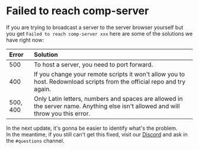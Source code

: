 # Failed to reach comp-server

If you are trying to broadcast a server to the server browser yourself but you get `Failed to reach comp-server xxx` here are some of the solutions we have right now:

| Error | Solution |
| :--- | :--- |
| 500 | To host a server, you need to port forward. |
| 400 | If you change your remote scripts it won't allow you to host.  Redownload scripts from the official repo and try again. |
| 500, 400 | Only Latin letters, numbers and spaces are allowed in the server name.  Anything else isn't allowed and will throw you this error. |

In the next update, it's gonna be easier to identify what's the problem.  
In the meantime, if you still can't get this fixed, visit our [Discord](https://discord.gg/R5Reloaded) and ask in the `#questions` channel.

